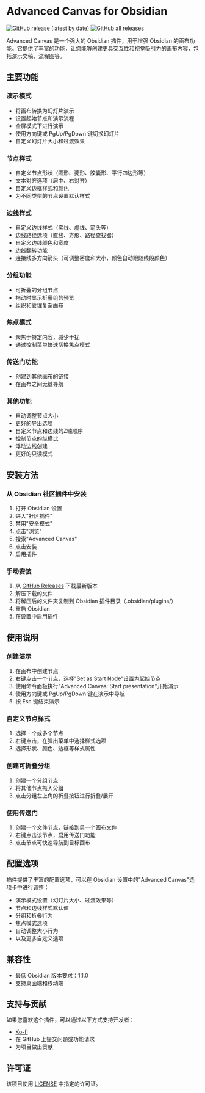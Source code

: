 # Advanced Canvas for Obsidian

[![GitHub release (latest by date)](https://img.shields.io/github/v/release/Developer-Mike/obsidian-advanced-canvas)](https://github.com/Developer-Mike/obsidian-advanced-canvas/releases/latest)
[![GitHub all releases](https://img.shields.io/github/downloads/Developer-Mike/obsidian-advanced-canvas/total)](https://github.com/Developer-Mike/obsidian-advanced-canvas/releases)

Advanced Canvas 是一个强大的 Obsidian 插件，用于增强 Obsidian 的画布功能。它提供了丰富的功能，让您能够创建更具交互性和视觉吸引力的画布内容，包括演示文稿、流程图等。

## 主要功能

### 演示模式
- 将画布转换为幻灯片演示
- 设置起始节点和演示流程
- 全屏模式下进行演示
- 使用方向键或 PgUp/PgDown 键切换幻灯片
- 自定义幻灯片大小和过渡效果

### 节点样式
- 自定义节点形状（圆形、菱形、胶囊形、平行四边形等）
- 文本对齐选项（居中、右对齐）
- 自定义边框样式和颜色
- 为不同类型的节点设置默认样式

### 边线样式
- 自定义边线样式（实线、虚线、箭头等）
- 边线路径选项（直线、方形、路径查找器）
- 自定义边线颜色和宽度
- 边线翻转功能
- 连接线多方向箭头（可调整密度和大小，颜色自动跟随线段颜色）

### 分组功能
- 可折叠的分组节点
- 拖动时显示折叠组的预览
- 组织和管理复杂画布

### 焦点模式
- 聚焦于特定内容，减少干扰
- 通过控制菜单快速切换焦点模式

### 传送门功能
- 创建到其他画布的链接
- 在画布之间无缝导航

### 其他功能
- 自动调整节点大小
- 更好的导出选项
- 自定义节点和边线的Z轴顺序
- 控制节点的纵横比
- 浮动边线创建
- 更好的只读模式

## 安装方法

### 从 Obsidian 社区插件中安装
1. 打开 Obsidian 设置
2. 进入"社区插件"
3. 禁用"安全模式"
4. 点击"浏览"
5. 搜索"Advanced Canvas"
6. 点击安装
7. 启用插件

### 手动安装
1. 从 [GitHub Releases](https://github.com/Developer-Mike/obsidian-advanced-canvas/releases) 下载最新版本
2. 解压下载的文件
3. 将解压后的文件夹复制到 Obsidian 插件目录（.obsidian/plugins/）
4. 重启 Obsidian
5. 在设置中启用插件

## 使用说明

### 创建演示
1. 在画布中创建节点
2. 右键点击一个节点，选择"Set as Start Node"设置为起始节点
3. 使用命令面板执行"Advanced Canvas: Start presentation"开始演示
4. 使用方向键或 PgUp/PgDown 键在演示中导航
5. 按 Esc 键结束演示

### 自定义节点样式
1. 选择一个或多个节点
2. 右键点击，在弹出菜单中选择样式选项
3. 选择形状、颜色、边框等样式属性

### 创建可折叠分组
1. 创建一个分组节点
2. 将其他节点拖入分组
3. 点击分组左上角的折叠按钮进行折叠/展开

### 使用传送门
1. 创建一个文件节点，链接到另一个画布文件
2. 右键点击该节点，启用传送门功能
3. 点击节点可快速导航到目标画布

## 配置选项

插件提供了丰富的配置选项，可以在 Obsidian 设置中的"Advanced Canvas"选项卡中进行调整：

- 演示模式设置（幻灯片大小、过渡效果等）
- 节点和边线样式默认值
- 分组和折叠行为
- 焦点模式选项
- 自动调整大小行为
- 以及更多自定义选项

## 兼容性

- 最低 Obsidian 版本要求：1.1.0
- 支持桌面端和移动端

## 支持与贡献

如果您喜欢这个插件，可以通过以下方式支持开发者：
- [Ko-fi](https://ko-fi.com/X8X27IA08)
- 在 GitHub 上提交问题或功能请求
- 为项目做出贡献

## 许可证

该项目使用 [LICENSE](LICENSE) 中指定的许可证。
